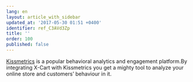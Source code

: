 ```yaml
---
lang: en
layout: article_with_sidebar
updated_at: '2017-05-30 01:51 +0400'
identifier: ref_C3AVd3Zp
title: ''
order: 100
published: false
---
```

[Kissmetrics](https://www.kissmetrics.com/) is a popular behavioral analytics and engagement platform.By integrating X-Cart with Kissmetrics you get a mighty tool to analyze your online store and customers’ behaviour in it.

